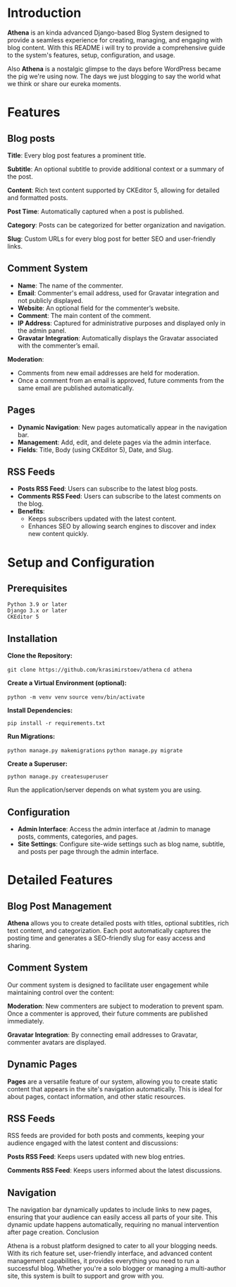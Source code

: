# Introduction

**Athena** is an kinda advanced Django-based Blog System designed to provide a seamless experience for creating, managing, and engaging with blog content. With this README i will try to provide a comprehensive guide to the system's features, setup, configuration, and usage.

Also **Athena** is a nostalgic glimpse to the days before WordPress became the pig we're using now. The days we just blogging to say the world what we think or share our eureka moments.

# Features

## Blog posts

**Title**: Every blog post features a prominent title.

**Subtitle**: An optional subtitle to provide additional context or a summary of the post.

**Content**: Rich text content supported by CKEditor 5, allowing for detailed and formatted posts.

**Post Time**: Automatically captured when a post is published.

**Category**: Posts can be categorized for better organization and navigation.

**Slug**: Custom URLs for every blog post for better SEO and user-friendly links.

## Comment System

- **Name**: The name of the commenter.
- **Email**: Commenter's email address, used for Gravatar integration and not publicly displayed.
- **Website**: An optional field for the commenter’s website.
- **Comment**: The main content of the comment.
- **IP Address**: Captured for administrative purposes and displayed only in the admin panel.
- **Gravatar Integration**: Automatically displays the Gravatar associated with the commenter’s email.

**Moderation**:
- Comments from new email addresses are held for moderation.
- Once a comment from an email is approved, future comments from the same email are published automatically.

## Pages

- **Dynamic Navigation**: New pages automatically appear in the navigation bar.
- **Management**: Add, edit, and delete pages via the admin interface.
- **Fields**: Title, Body (using CKEditor 5), Date, and Slug.

## RSS Feeds

- **Posts RSS Feed**: Users can subscribe to the latest blog posts.
- **Comments RSS Feed**: Users can subscribe to the latest comments on the blog.
- **Benefits**:
    - Keeps subscribers updated with the latest content.
    - Enhances SEO by allowing search engines to discover and index new content quickly.

# Setup and Configuration
## Prerequisites
```
Python 3.9 or later
Django 3.x or later
CKEditor 5
```
## Installation

**Clone the Repository:**

``git clone https://github.com/krasimirstoev/athena``
``cd athena``

**Create a Virtual Environment (optional):**

``python -m venv venv``
``source venv/bin/activate``  

**Install Dependencies:**

``pip install -r requirements.txt``

**Run Migrations:**

``python manage.py makemigrations``
``python manage.py migrate``

**Create a Superuser:**

``python manage.py createsuperuser``

Run the application/server depends on what system you are using.

## Configuration

- **Admin Interface**: Access the admin interface at /admin to manage posts, comments, categories, and pages.
- **Site Settings**: Configure site-wide settings such as blog name, subtitle, and posts per page through the admin interface.

# Detailed Features
## Blog Post Management

**Athena** allows you to create detailed posts with titles, optional subtitles, rich text content, and categorization. Each post automatically captures the posting time and generates a SEO-friendly slug for easy access and sharing.

## Comment System
Our comment system is designed to facilitate user engagement while maintaining control over the content:

**Moderation**: New commenters are subject to moderation to prevent spam. Once a commenter is approved, their future comments are published immediately.

**Gravatar Integration**: By connecting email addresses to Gravatar, commenter avatars are displayed.

## Dynamic Pages

**Pages** are a versatile feature of our system, allowing you to create static content that appears in the site's navigation automatically. This is ideal for about pages, contact information, and other static resources.

## RSS Feeds

RSS feeds are provided for both posts and comments, keeping your audience engaged with the latest content and discussions:

**Posts RSS Feed**: Keeps users updated with new blog entries.

**Comments RSS Feed**: Keeps users informed about the latest discussions.

## Navigation

The navigation bar dynamically updates to include links to new pages, ensuring that your audience can easily access all parts of your site. This dynamic update happens automatically, requiring no manual intervention after page creation.
Conclusion

Athena is a robust platform designed to cater to all your blogging needs. With its rich feature set, user-friendly interface, and advanced content management capabilities, it provides everything you need to run a successful blog. Whether you're a solo blogger or managing a multi-author site, this system is built to support and grow with you.
